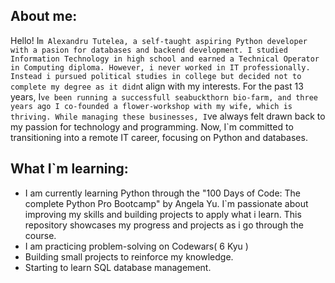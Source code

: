 ## About me:
Hello! I`m Alexandru Tutelea, a self-taught aspiring Python developer with a pasion for databases and backend development.
I studied Information Technology in high school and earned a Technical Operator in Computing diploma. However,
i never worked in IT professionally. 
Instead i pursued political studies in college but decided not to complete my degree as it didn`t align with my interests.
For the past 13 years, I`ve been running a successfull seabuckthorn bio-farm, and three years ago I co-founded a flower-workshop with my wife, which is thriving.
While managing these businesses, I`ve always felt drawn back to my passion for technology and programming. 
Now, I`m committed to transitioning into a remote IT career, focusing on Python and databases.

## What I`m learning:
   - I am currently learning Python through the "100 Days of Code: The complete Python Pro Bootcamp" by Angela Yu. I`m passionate about improving my skills
  and building projects to apply what i learn. This repository showcases my progress and projects as i go through the course.
  - I am practicing problem-solving on Codewars( 6 Kyu )
  - Building small projects to reinforce my knowledge.
  - Starting to learn SQL database management.
